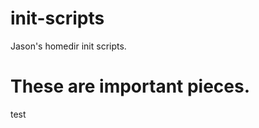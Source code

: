 # init-scripts
Jason's homedir init scripts.

These are important pieces.
===========================

test